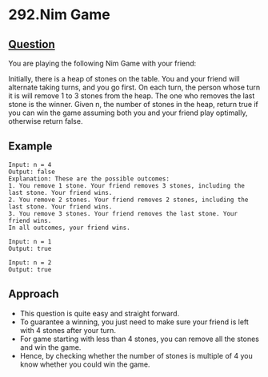 # 292.Nim Game

## [Question](https://leetcode.com/problems/nim-game/)
You are playing the following Nim Game with your friend:

Initially, there is a heap of stones on the table.
You and your friend will alternate taking turns, and you go first.
On each turn, the person whose turn it is will remove 1 to 3 stones from the heap.
The one who removes the last stone is the winner.
Given n, the number of stones in the heap, return true if you can win the game assuming both you and your friend play optimally, otherwise return false.

## Example
```
Input: n = 4
Output: false
Explanation: These are the possible outcomes:
1. You remove 1 stone. Your friend removes 3 stones, including the last stone. Your friend wins.
2. You remove 2 stones. Your friend removes 2 stones, including the last stone. Your friend wins.
3. You remove 3 stones. Your friend removes the last stone. Your friend wins.
In all outcomes, your friend wins.
```
```
Input: n = 1
Output: true
```
```
Input: n = 2
Output: true
```

## Approach
- This question is quite easy and straight forward.
- To guarantee a winning, you just need to make sure your friend is left with 4 stones after your turn.
- For game starting with less than 4 stones, you can remove all the stones and win the game.
- Hence, by checking whether the number of stones is multiple of 4 you know whether you could win the game.